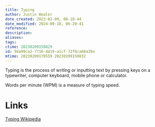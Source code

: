 ```yaml
---
title: Typing
author: Justin Bealer
date_created: 2023-02-09, 06-10-44
date_modified: 2024-09-18, 06-20-41
reference: 
description: 
aliases: 
tags: 
ctime: 20230209150829
id: 94a99ca2-7716-4d19-a1cf-72f6ca68a39a
mtime: 20230209170559 20230209150832
---
```


Typing is the process of writing or inputting text by pressing keys on a
typewriter, computer keyboard, mobile phone or calculator.

Words per minute (WPM) is a measure of typing speed.

# Links

[Typing Wikipedia](https://en.wikipedia.org/wiki/Typing)
